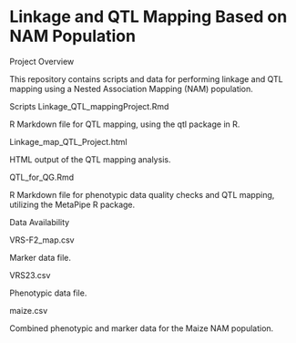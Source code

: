 # Linkage and QTL Mapping Based on NAM Population
Project Overview

This repository contains scripts and data for performing linkage and QTL mapping using a Nested Association Mapping (NAM) population.

Scripts
Linkage_QTL_mappingProject.Rmd

R Markdown file for QTL mapping, using the qtl package in R.

Linkage_map_QTL_Project.html

HTML output of the QTL mapping analysis.

QTL_for_QG.Rmd

R Markdown file for phenotypic data quality checks and QTL mapping, utilizing the MetaPipe R package.

Data Availability

VRS-F2_map.csv

Marker data file.

VRS23.csv

Phenotypic data file.

maize.csv

Combined phenotypic and marker data for the Maize NAM population.

